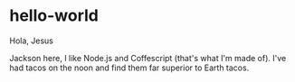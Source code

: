 # hello-world
Hola, Jesus

Jackson here, I like Node.js and Coffescript (that's what I'm made of).
I've had tacos on the noon and find them far superior to Earth tacos.
